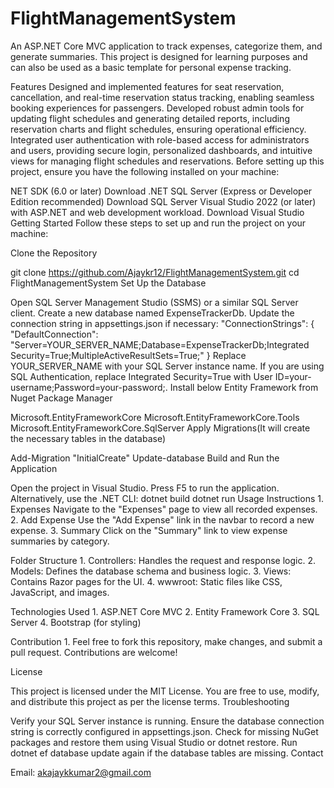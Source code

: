 # FlightManagementSystem
An ASP.NET Core MVC application to track expenses, categorize them,
and generate summaries. This project is designed for learning purposes
and can also be used as a basic template for personal expense
tracking.

Features
Designed and implemented features for seat reservation,
cancellation, and real-time reservation status tracking, enabling
seamless booking experiences for passengers.
Developed robust admin tools for updating flight schedules and
generating detailed reports, including reservation charts and
flight schedules, ensuring operational efficiency.
Integrated user authentication with role-based access for
administrators and users, providing secure login, personalized
dashboards, and intuitive views for managing flight schedules
and reservations.
Before setting up this project, ensure you have the following
installed on your machine:

NET SDK (6.0 or later) Download .NET
SQL Server (Express or Developer Edition recommended) Download SQL Server
Visual Studio 2022 (or later) with ASP.NET and web development
workload. Download Visual Studio
Getting Started
Follow these steps to set up and run the project on your machine:

Clone the Repository

git clone https://github.com/Ajaykr12/FlightManagementSystem.git
cd FlightManagementSystem
Set Up the Database

Open SQL Server Management Studio (SSMS) or a similar SQL Server client.
Create a new database named ExpenseTrackerDb.
Update the connection string in appsettings.json if necessary:
"ConnectionStrings": { "DefaultConnection":
"Server=YOUR_SERVER_NAME;Database=ExpenseTrackerDb;Integrated
Security=True;MultipleActiveResultSets=True;" }
Replace YOUR_SERVER_NAME with your SQL Server instance name.
If you are using SQL Authentication, replace Integrated Security=True
with User ID=your-username;Password=your-password;.
Install below Entity Framework from Nuget Package Manager

Microsoft.EntityFrameworkCore
Microsoft.EntityFrameworkCore.Tools
Microsoft.EntityFrameworkCore.SqlServer
Apply Migrations(It will create the necessary tables in the database)

Add-Migration "InitialCreate"
Update-database
Build and Run the Application

Open the project in Visual Studio.
Press F5 to run the application.
Alternatively, use the .NET CLI:
dotnet build
dotnet run
Usage Instructions 1. Expenses Navigate to the "Expenses" page to view
all recorded expenses. 2. Add Expense Use the "Add Expense" link in
the navbar to record a new expense. 3. Summary Click on the "Summary"
link to view expense summaries by category.

Folder Structure 1. Controllers: Handles the request and response
logic. 2. Models: Defines the database schema and business logic. 3.
Views: Contains Razor pages for the UI. 4. wwwroot: Static files like
CSS, JavaScript, and images.

Technologies Used 1. ASP.NET Core MVC 2. Entity Framework Core 3. SQL
Server 4. Bootstrap (for styling)

Contribution 1. Feel free to fork this repository, make changes, and
submit a pull request. Contributions are welcome!

License

This project is licensed under the MIT License. You are free to use,
modify, and distribute this project as per the license terms.
Troubleshooting

Verify your SQL Server instance is running.
Ensure the database connection string is correctly configured in
appsettings.json.
Check for missing NuGet packages and restore them using Visual Studio
or dotnet restore.
Run dotnet ef database update again if the database tables are missing.
Contact

Email: akajaykkumar2@gmail.com
